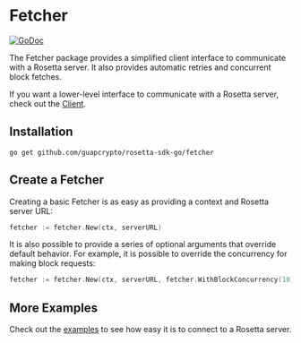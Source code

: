 # Fetcher

[![GoDoc](https://img.shields.io/badge/go.dev-reference-007d9c?logo=go&logoColor=white&style=shield)](https://pkg.go.dev/github.com/guapcrypto/rosetta-sdk-go/fetcher?tab=doc)

The Fetcher package provides a simplified client interface to communicate
with a Rosetta server. It also provides automatic retries and concurrent block
fetches.

If you want a lower-level interface to communicate with a Rosetta server,
check out the [Client](/client).

## Installation

```shell
go get github.com/guapcrypto/rosetta-sdk-go/fetcher
```

## Create a Fetcher
Creating a basic Fetcher is as easy as providing a context and Rosetta server URL:
```go
fetcher := fetcher.New(ctx, serverURL)
```

It is also possible to provide a series of optional arguments that override
default behavior. For example, it is possible to override the concurrency
for making block requests:
```go
fetcher := fetcher.New(ctx, serverURL, fetcher.WithBlockConcurrency(10))
```

## More Examples
Check out the [examples](/examples) to see how easy
it is to connect to a Rosetta server.

